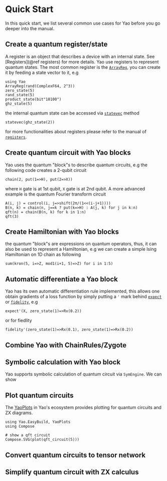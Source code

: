 # Quick Start

In this quick start, we list several common use cases for Yao before you
go deeper into the manual.

## Create a quantum register/state

A register is an object that describes a device with an internal state. See [Registers](@ref registers)
for more details. Yao use registers to represent quantum states. The most common register
is the [`ArrayReg`](@ref), you can create it by feeding a state vector to it, e.g

```@repl quick-start
using Yao
ArrayReg(rand(ComplexF64, 2^3))
zero_state(5)
rand_state(5)
product_state(bit"10100")
ghz_state(5)
```

the internal quantum state can be accessed via [`statevec`](@ref) method

```@repl quick-start
statevec(ghz_state(2))
```

for more functionalities about registers please refer to the manual of [`registers`](@ref).

## Create quantum circuit with Yao blocks

Yao uses the quantum "block"s to describe quantum circuits, e.g
the following code creates a 2-qubit circuit

```@repl quick-start
chain(2, put(1=>H), put(2=>X))
```

where `H` gate is at 1st qubit, `X` gate is at 2nd qubit.
A more advanced example is the quantum Fourier transform circuit

```@repl quick-start
A(i, j) = control(i, j=>shift(2π/(1<<(i-j+1))))
B(n, k) = chain(n, j==k ? put(k=>H) : A(j, k) for j in k:n)
qft(n) = chain(B(n, k) for k in 1:n)
qft(3)
```

## Create Hamiltonian with Yao blocks

the quantum "block"s are expressions on quantum operators, thus, it can
also be used to represent a Hamiltonian, e.g we can create a simple Ising
Hamiltonian on 1D chain as following

```@repl quick-start
sum(kron(5, i=>Z, mod1(i+1, 5)=>Z) for i in 1:5)
```

## Automatic differentiate a Yao block

Yao has its own automatic differentiation rule implemented, this allows one obtain
gradients of a loss function by simply putting a `'` mark behind [`expect`](@ref)
or [`fidelity`](@ref), e.g

```@repl quick-start
expect'(X, zero_state(1)=>Rx(0.2))
```

or for fiedlity

```@repl quick-start
fidelity'(zero_state(1)=>Rx(0.1), zero_state(1)=>Rx(0.2))
```

## Combine Yao with ChainRules/Zygote


## Symbolic calculation with Yao block
Yao supports symbolic calculation of quantum circuit via `SymEngine`. We can show


## Plot quantum circuits

The [YaoPlots]() in Yao's ecosystem provides plotting for quantum circuits and ZX diagrams.

```@example quick-start
using Yao.EasyBuild, YaoPlots
using Compose

# show a qft circuit
Compose.SVG(plot(qft_circuit(5)))
```

## Convert quantum circuits to tensor network
## Simplify quantum circuit with ZX calculus
